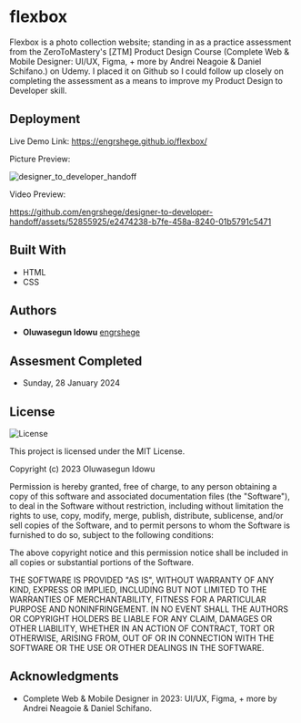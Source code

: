 # flexbox
Flexbox is a photo collection website; standing in as a practice assessment from the ZeroToMastery's [ZTM] Product Design Course (Complete Web & Mobile Designer: UI/UX, Figma, + more by Andrei Neagoie & Daniel Schifano.) on Udemy. I placed it on Github so I could follow up closely on completing the assessment as a means to improve my Product Design to Developer skill.


## Deployment

Live Demo Link: 
https://engrshege.github.io/flexbox/

Picture Preview:

![designer_to_developer_handoff](./img/live_capture.png)

Video Preview:

https://github.com/engrshege/designer-to-developer-handoff/assets/52855925/e2474238-b7fe-458a-8240-01b5791c5471



## Built With

  * HTML
  * CSS


## Authors

  - **Oluwasegun Idowu**
    [engrshege](https://github.com/engrshege/)
    
    
## Assesment Completed

  * Sunday, 28 January 2024


## License

![License](https://img.shields.io/badge/license-MIT%20License-blue.svg)

This project is licensed under the MIT License.

Copyright (c) 2023 Oluwasegun Idowu

Permission is hereby granted, free of charge, to any person obtaining a copy
of this software and associated documentation files (the "Software"), to deal
in the Software without restriction, including without limitation the rights
to use, copy, modify, merge, publish, distribute, sublicense, and/or sell
copies of the Software, and to permit persons to whom the Software is
furnished to do so, subject to the following conditions:

The above copyright notice and this permission notice shall be included in all
copies or substantial portions of the Software.

THE SOFTWARE IS PROVIDED "AS IS", WITHOUT WARRANTY OF ANY KIND, EXPRESS OR
IMPLIED, INCLUDING BUT NOT LIMITED TO THE WARRANTIES OF MERCHANTABILITY,
FITNESS FOR A PARTICULAR PURPOSE AND NONINFRINGEMENT. IN NO EVENT SHALL THE
AUTHORS OR COPYRIGHT HOLDERS BE LIABLE FOR ANY CLAIM, DAMAGES OR OTHER
LIABILITY, WHETHER IN AN ACTION OF CONTRACT, TORT OR OTHERWISE, ARISING FROM,
OUT OF OR IN CONNECTION WITH THE SOFTWARE OR THE USE OR OTHER DEALINGS IN THE
SOFTWARE.

## Acknowledgments

  * Complete Web & Mobile Designer in 2023: UI/UX, Figma, + more by Andrei Neagoie & Daniel Schifano.
